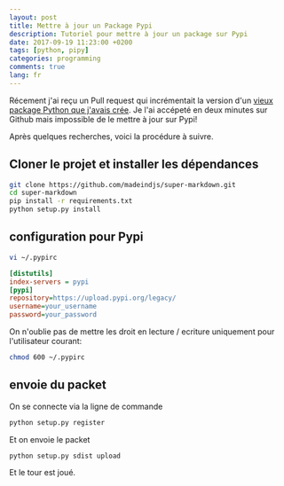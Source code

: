 ```yaml
---
layout: post
title: Mettre à jour un Package Pypi
description: Tutoriel pour mettre à jour un package sur Pypi
date: 2017-09-19 11:23:00 +0200
tags: [python, pipy]
categories: programming
comments: true
lang: fr
---
```


Récement j'ai reçu un Pull request qui incrémentait la version d'un [vieux package Python que j'avais crée](https://github.com/madeindjs/Super-Markdown). Je l'ai accépeté en deux minutes sur Github mais impossible de le mettre à jour sur Pypi!

Après quelques recherches, voici la procédure à suivre.

## Cloner le projet et installer les dépendances

```bash
git clone https://github.com/madeindjs/super-markdown.git
cd super-markdown
pip install -r requirements.txt
python setup.py install
```

## configuration pour Pypi

```bash
vi ~/.pypirc
```

```ini
[distutils]
index-servers = pypi
[pypi]
repository=https://upload.pypi.org/legacy/
username=your_username
password=your_password
```

On n'oublie pas de mettre les droit en lecture / ecriture uniquement pour l'utilisateur courant:

```bash
chmod 600 ~/.pypirc
```

## envoie du packet

On se connecte via la ligne de commande

```bash
python setup.py register
```

Et on envoie le packet

```bash
python setup.py sdist upload
```

Et le tour est joué.
